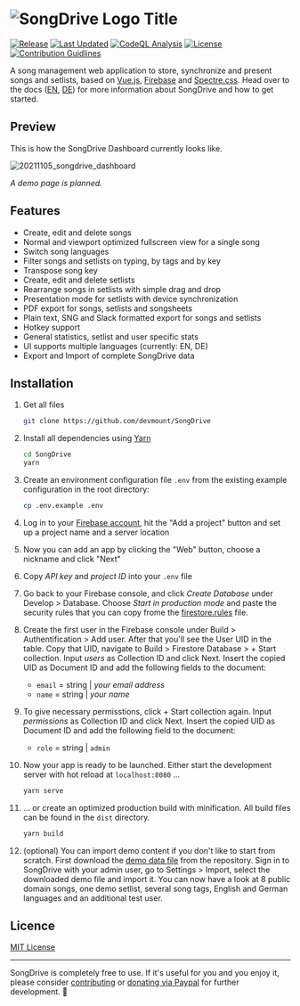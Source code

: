 # ![SongDrive Logo Title](https://user-images.githubusercontent.com/5441654/147848659-8cbc8ac6-d7d8-4c56-a36d-ce904da2bd5a.png)

[![Release](https://img.shields.io/github/v/tag/devmount/SongDrive.svg?label=release&color=88b544&style=flat-square)](https://github.com/devmount/SongDrive/releases)
[![Last Updated](https://img.shields.io/github/last-commit/devmount/SongDrive?label=updated&color=88b544&style=flat-square)](https://github.com/devmount/SongDrive/commits/main)
[![CodeQL Analysis](https://img.shields.io/github/workflow/status/devmount/SongDrive/CodeQL?label=CodeQL&logo=github&color=88b544&style=flat-square)](https://github.com/devmount/SongDrive/actions/workflows/codeql-analysis.yml)
[![License](https://img.shields.io/badge/license-MIT-88b544.svg?style=flat-square)](./LICENSE)
[![Contribution Guidlines](https://img.shields.io/badge/contributions-welcome-88b544.svg?style=flat-square)](./.github/CONTRIBUTING.md)

A song management web application to store, synchronize and present songs and setlists, based on [Vue.js](//vuejs.org/), [Firebase](//firebase.google.com/) and [Spectre.css](//github.com/picturepan2/spectre). Head over to the docs ([EN](https://github.com/devmount/SongDrive/blob/main/src/docs/docs.en.md), [DE](https://github.com/devmount/SongDrive/blob/main/src/docs/docs.en.md)) for more information about SongDrive and how to get started.

## Preview

This is how the SongDrive Dashboard currently looks like.

![20211105_songdrive_dashboard](https://user-images.githubusercontent.com/5441654/140494330-9022aa11-7513-4feb-b0e0-4f0f95f5a759.png)

*A demo page is planned.*

## Features

- Create, edit and delete songs
- Normal and viewport optimized fullscreen view for a single song
- Switch song languages
- Filter songs and setlists on typing, by tags and by key
- Transpose song key
- Create, edit and delete setlists
- Rearrange songs in setlists with simple drag and drop
- Presentation mode for setlists with device synchronization
- PDF export for songs, setlists and songsheets
- Plain text, SNG and Slack formatted export for songs and setlists
- Hotkey support
- General statistics, setlist and user specific stats
- UI supports multiple languages (currently: EN, DE)
- Export and Import of complete SongDrive data

## Installation

1. Get all files

    ```bash
    git clone https://github.com/devmount/SongDrive
    ```

2. Install all dependencies using [Yarn](https://yarnpkg.com)

    ```bash
    cd SongDrive
    yarn
    ```

3. Create an environment configuration file `.env` from the existing example configuration in the root directory:

    ```bash
    cp .env.example .env
    ```

4. Log in to your [Firebase account](https://console.firebase.google.com), hit the "Add a project" button and set up a project name and a server location
5. Now you can add an app by clicking the "Web" button, choose a nickname and click "Next"
6. Copy *API key* and *project ID* into your `.env` file
7. Go back to your Firebase console, and click *Create Database* under Develop > Database. Choose *Start in production mode* and paste the security rules that you can copy frome the [firestore.rules](./firestore.rules) file.
8. Create the first user in the Firebase console under Build > Authentification > Add user. After that you'll see the User UID in the table. Copy that UID, navigate to Build > Firestore Database > + Start collection. Input *users* as Collection ID and click Next. Insert the copied UID as Document ID and add the following fields to the document:
    - `email` = string | *your email address*
    - `name` = string | *your name*

9. To give necessary permisstions, click + Start collection again. Input *permissions* as Collection ID and click Next. Insert the copied UID as Document ID and add the following field to the document:
    - `role` = string | `admin`

10. Now your app is ready to be launched. Either start the development server with hot reload at `localhost:8080` ...

    ```bash
    yarn serve
    ```

11. ... or create an optimized production build with minification. All build files can be found in the `dist` directory.

    ```bash
    yarn build
    ```

12. (optional) You can import demo content if you don't like to start from scratch. First download the [demo data file](https://raw.githubusercontent.com/devmount/SongDrive/main/demo.import.json) from the repository. Sign in to SongDrive with your admin user, go to Settings > Import, select the downloaded demo file and import it. You can now have a look at 8 public domain songs, one demo setlist, several song tags, English and German languages and an additional test user.

## Licence

[MIT License](./LICENSE)

---

SongDrive is completely free to use. If it's useful for you and you enjoy it, please consider [contributing](./.github/CONTRIBUTING.md) or [donating via Paypal](https://paypal.me/devmount) for further development. 💚
